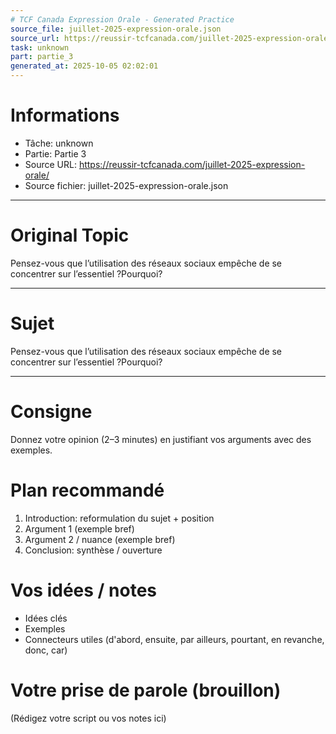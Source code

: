 ```yaml
---
# TCF Canada Expression Orale - Generated Practice
source_file: juillet-2025-expression-orale.json
source_url: https://reussir-tcfcanada.com/juillet-2025-expression-orale/
task: unknown
part: partie_3
generated_at: 2025-10-05 02:02:01
---
```


# Informations
- Tâche: unknown
- Partie: Partie 3
- Source URL: https://reussir-tcfcanada.com/juillet-2025-expression-orale/
- Source fichier: juillet-2025-expression-orale.json

---

# Original Topic
Pensez-vous que l’utilisation des réseaux sociaux empêche de se concentrer sur l’essentiel ?Pourquoi?

---

# Sujet
Pensez-vous que l’utilisation des réseaux sociaux empêche de se concentrer sur l’essentiel ?Pourquoi?

---
# Consigne
Donnez votre opinion (2–3 minutes) en justifiant vos arguments avec des exemples.

# Plan recommandé
1. Introduction: reformulation du sujet + position
2. Argument 1 (exemple bref)
3. Argument 2 / nuance (exemple bref)
4. Conclusion: synthèse / ouverture

# Vos idées / notes
- Idées clés
- Exemples
- Connecteurs utiles (d'abord, ensuite, par ailleurs, pourtant, en revanche, donc, car)

# Votre prise de parole (brouillon)
(Rédigez votre script ou vos notes ici)
